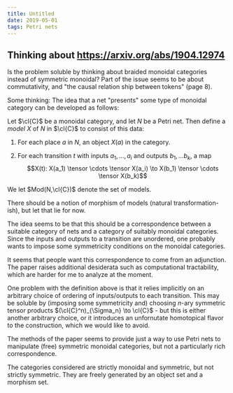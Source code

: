 ```yaml
---
title: Untitled
date: 2019-05-01
tags: Petri nets
---
```

Thinking about <https://arxiv.org/abs/1904.12974>
-------------------------------------------------

Is the problem soluble by thinking about
braided monoidal categories instead of symmetric monoidal? Part of the
issue seems to be about commutativity, and "the causal relation ship
between tokens" (page 8).

Some thinking: The idea that a net "presents" some type of monoidal
category can be developed as follows:

Let $\cl{C}$ be a monoidal category, and let $N$ be a Petri net. Then
define a *model* $X$ of $N$ in $\cl{C}$ to consist of this data:

1.  For each place $a$ in $N$, an object $X(a)$ in the category.

2.  For each transition $t$ with inputs $a_1, \dots, a_i$ and outputs
    $b_1, \dots b_k$, a map
    $$X(t): X(a_1) \tensor \cdots \tensor X(a_i) \to X(b_1) \tensor \cdots \tensor X(b_k)$$

We let $Mod(N,\cl{C})$ denote the set of models.

There should be a notion of morphism of models (natural
transformation-ish), but let that lie for now.

The idea seems to be that this should be a correspondence between a
suitable category of nets and a category of suitably monoidal
categories. Since the inputs and outputs to a transition are unordered,
one probably wants to impose some symmetricity conditions on the
monoidal categories.

It seems that people want this correspondence to come from an
adjunction. The paper raises additional desiderata such as computational
tractability, which are harder for me to analyze at the moment.

One problem with the definition above is that it relies implicitly on an
arbitrary choice of ordering of inputs/outputs to each transition. This
may be soluble by (imposing some symmetricity and) choosing $n$-ary
symmetric tensor products $(\cl{C}^n)_{\Sigma_n} \to \cl{C}$ - but this
is either another arbitrary choice, or it introduces an unfornutate
homotopical flavor to the construction, which we would like to avoid.

The methods of the paper seems to provide just a way to use Petri nets
to manipulate (free) symmetric monoidal categories, but not a
particularly rich correspondence.

The categories considered are strictly monoidal and symmetric, but not
strictly symmetric. They are freely generated by an object set and a
morphism set.
